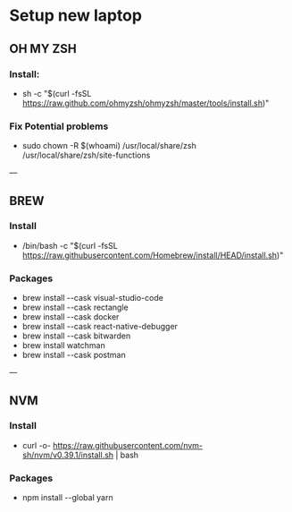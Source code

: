 # Setup new laptop

## OH MY ZSH
### Install:
- sh -c "$(curl -fsSL https://raw.github.com/ohmyzsh/ohmyzsh/master/tools/install.sh)"

### Fix Potential problems
- sudo chown -R $(whoami) /usr/local/share/zsh /usr/local/share/zsh/site-functions

— 

## BREW
### Install 
- /bin/bash -c "$(curl -fsSL https://raw.githubusercontent.com/Homebrew/install/HEAD/install.sh)"

### Packages
- brew install --cask visual-studio-code
- brew install --cask rectangle
- brew install --cask docker
- brew install --cask react-native-debugger
- brew install --cask bitwarden
- brew install watchman
- brew install --cask postman

— 

## NVM
### Install
- curl -o- https://raw.githubusercontent.com/nvm-sh/nvm/v0.39.1/install.sh | bash

### Packages
- npm install --global yarn
